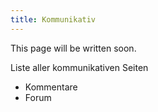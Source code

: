```yaml
---
title: Kommunikativ
---
```

This page will be written soon.

Liste aller kommunikativen Seiten
* Kommentare
* Forum
